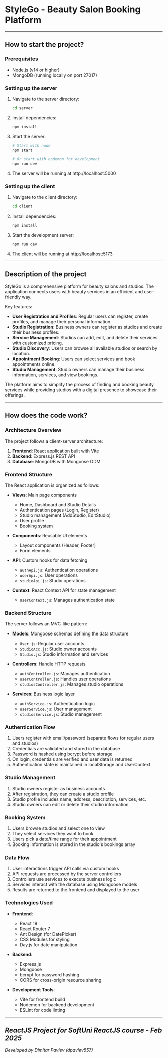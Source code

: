 # StyleGo - Beauty Salon Booking Platform

---

## How to start the project?

### Prerequisites

-   Node.js (v14 or higher)
-   MongoDB (running locally on port 27017)

### Setting up the server

1. Navigate to the server directory:

    ```bash
    cd server
    ```

2. Install dependencies:

    ```bash
    npm install
    ```

3. Start the server:

    ```bash
    # Start with node
    npm start

    # Or start with nodemon for development
    npm run dev
    ```

4. The server will be running at http://localhost:5000

### Setting up the client

1. Navigate to the client directory:

    ```bash
    cd client
    ```

2. Install dependencies:

    ```bash
    npm install
    ```

3. Start the development server:

    ```bash
    npm run dev
    ```

4. The client will be running at http://localhost:5173

---

## Description of the project

StyleGo is a comprehensive platform for beauty salons and studios. The application connects users with beauty services in an efficient and user-friendly way.

Key features:

-   **User Registration and Profiles**: Regular users can register, create profiles, and manage their personal information.
-   **Studio Registration**: Business owners can register as studios and create their business profiles.
-   **Service Management**: Studios can add, edit, and delete their services with customized pricing.
-   **Studio Discovery**: Users can browse all available studios or search by location.
-   **Appointment Booking**: Users can select services and book appointments online.
-   **Studio Management**: Studio owners can manage their business information, services, and view bookings.

The platform aims to simplify the process of finding and booking beauty services while providing studios with a digital presence to showcase their offerings.

---

## How does the code work?

### Architecture Overview

The project follows a client-server architecture:

1. **Frontend**: React application built with Vite
2. **Backend**: Express.js REST API
3. **Database**: MongoDB with Mongoose ODM

### Frontend Structure

The React application is organized as follows:

-   **Views**: Main page components

    -   Home, Dashboard and Studio Details
    -   Authentication pages (Login, Register)
    -   Studio management (AddStudio, EditStudio)
    -   User profile
    -   Booking system

-   **Components**: Reusable UI elements

    -   Layout components (Header, Footer)
    -   Form elements

-   **API**: Custom hooks for data fetching

    -   `authApi.js`: Authentication operations
    -   `userApi.js`: User operations
    -   `studioApi.js`: Studio operations

-   **Context**: React Context API for state management
    -   `UserContext.js`: Manages authentication state

### Backend Structure

The server follows an MVC-like pattern:

-   **Models**: Mongoose schemas defining the data structure

    -   `User.js`: Regular user accounts
    -   `StudioAcc.js`: Studio owner accounts
    -   `Studio.js`: Studio information and services

-   **Controllers**: Handle HTTP requests

    -   `authController.js`: Manages authentication
    -   `userController.js`: Handles user operations
    -   `studiosController.js`: Manages studio operations

-   **Services**: Business logic layer
    -   `authService.js`: Authentication logic
    -   `userService.js`: User management
    -   `studiosService.js`: Studio management

### Authentication Flow

1. Users register with email/password (separate flows for regular users and studios)
2. Credentials are validated and stored in the database
3. Password is hashed using bcrypt before storage
4. On login, credentials are verified and user data is returned
5. Authentication state is maintained in localStorage and UserContext

### Studio Management

1. Studio owners register as business accounts
2. After registration, they can create a studio profile
3. Studio profile includes name, address, description, services, etc.
4. Studio owners can edit or delete their studio information

### Booking System

1. Users browse studios and select one to view
2. They select services they want to book
3. Users pick a date/time range for their appointment
4. Booking information is stored in the studio's bookings array

### Data Flow

1. User interactions trigger API calls via custom hooks
2. API requests are processed by the server controllers
3. Controllers use services to execute business logic
4. Services interact with the database using Mongoose models
5. Results are returned to the frontend and displayed to the user

### Technologies Used

-   **Frontend**:

    -   React 19
    -   React Router 7
    -   Ant Design (for DatePicker)
    -   CSS Modules for styling
    -   Day.js for date manipulation

-   **Backend**:

    -   Express.js
    -   Mongoose
    -   bcrypt for password hashing
    -   CORS for cross-origin resource sharing

-   **Development Tools**:
    -   Vite for frontend build
    -   Nodemon for backend development
    -   ESLint for code linting

---

## _ReactJS Project for SoftUni ReactJS course - Feb 2025_

_Developed by Dimitar Pavlev (dpavlev557)_
